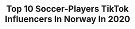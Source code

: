 ---
title: Top 10 Soccer-Players TikTok Influencers In Norway In 2020
description: >-
  Find top soccer-players TikTok influencers in Norway in 2020. Most popular hashtags: #soccer #liverpool #duet #messi.
platform: TikTok
profiles:
  - username: "bccps4"
    fullname: >-
      BccPs4
    location: "Norway"
    followers: 31853
    engagement: 1145
    commentsToLikes: 0.118658
    id: ck9nsncxaeg780j78eaux0qlz
    verified: false
    hashtags: "#fortniteluck, #book, #flipbook, #spongebob"
  - username: "anderssolumazun"
    fullname: >-
      Anders Solum
    location: "Norway"
    followers: 38897
    engagement: 1541
    commentsToLikes: 0.089845
    id: ckae4h7t02f880i78dp4xcz7l
    verified: false
    hashtags: "#realmadrid, #trikse, #franskbulldog, #ronaldo"
  - username: "knucklebros_"
    fullname: >-
      knucklebros
    location: "Norway"
    followers: 7583
    engagement: 587
    commentsToLikes: 0.038858
    id: ckadzyi3ih2tw0i78cm85tr6w
    verified: false
    hashtags: "#footballgolf, #leftfoot, #trickshot, #trickshots"
  - username: "martin_aasmundsen"
    fullname: >-
      Martin
    location: "Norway"
    followers: 3566
    engagement: 586
    commentsToLikes: 0.055177
    id: ckahthdkqee1u0i78lsafcttx
    verified: false
    hashtags: "#plz4u, #liverpool, #norge, #pacybits19"
  - username: "jonasgrotle"
    fullname: >-
      Just for fun
    location: "Norway"
    followers: 8693
    engagement: 589
    commentsToLikes: 0.026198
    id: ck900hwp1afkm0j78dcqq9ui9
    verified: false
    hashtags: "#liverpool, #ronaldo, #bundesliga, #spurs"
  - username: "daglig_awesomeness"
    fullname: >-
      CEO of 1985
    location: "Norway"
    followers: 30111
    engagement: 528
    commentsToLikes: 0.023578
    id: cka0ni46hzttm0i78d7ma2fg2
    verified: false
    hashtags: "#babyv, #talent, #google, #lion"
  - username: "flashback_2016"
    fullname: >-
      Official skills🔥⚽️
    location: "Norway"
    followers: 26753
    engagement: 1019
    commentsToLikes: 0.026726
    id: ckamkyhy6u4j90i78iwregrfx
    verified: false
    hashtags: "#stones, #juicewrld, #remix, #robaldo"
  - username: "minitoks"
    fullname: >-
      Minitoks
    location: "Norway"
    followers: 7354
    engagement: 782
    commentsToLikes: 0.021246
    id: cka6fnefxgf9i0i782gv54fr1
    verified: false
    hashtags: "#shoeflip, #fish, #kebab, #fishing"
  - username: "andreas.ueland"
    fullname: >-
      andreas.ueland
    location: "Norway"
    followers: 53845
    engagement: 948
    commentsToLikes: 0.013018
    id: ck8z5yiijjuvm0j78ex7g3tqu
    verified: false
    hashtags: "#me, #vacay, #posetothis, #language"
  - username: "fifadonnico"
    fullname: >-
      Nicolai Hansen
    location: "Norway"
    followers: 10329
    engagement: 1190
    commentsToLikes: 0.040869
    id: cka84s4b2v8e60i78e8tzbpvi
    verified: false
    hashtags: "#playerpicks, #furchampions, #fodders, #prime"
---
